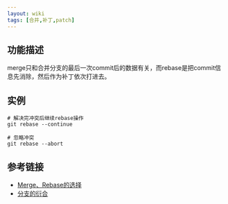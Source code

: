 ```yaml
---
layout: wiki
tags: [合并,补丁,patch]
---
```


## 功能描述

merge只和合并分支的最后一次commit后的数据有关，而rebase是把commit信息先消除，然后作为补丁依次打进去。


## 实例

```
# 解决完冲突后继续rebase操作
git rebase --continue

# 忽略冲突
git rebase --abort
```




## 参考链接

* [Merge、Rebase的选择](https://github.com/geeeeeeeeek/git-recipes/wiki/5.1-%E4%BB%A3%E7%A0%81%E5%90%88%E5%B9%B6%EF%BC%9AMerge%E3%80%81Rebase%E7%9A%84%E9%80%89%E6%8B%A9)
* [分支的衍合](https://git-scm.com/book/zh/v1/Git-%E5%88%86%E6%94%AF-%E5%88%86%E6%94%AF%E7%9A%84%E8%A1%8D%E5%90%88)
